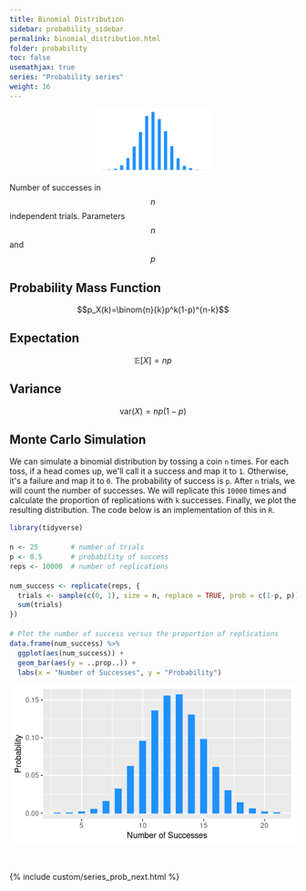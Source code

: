 ```yaml
---
title: Binomial Distribution
sidebar: probability_sidebar
permalink: binomial_distribution.html
folder: probability
toc: false
usemathjax: true
series: "Probability series"
weight: 16
---
```



<p align="center">
  <img src="images/prob/binomial.png" style="width:200px;height:auto;"/>
</p>

Number of successes in $$n$$ independent trials.
Parameters $$n$$ and $$p$$

## Probability Mass Function

$$p_X(k)=\binom{n}{k}p^k(1-p)^{n-k}$$

## Expectation

$$\mathbb{E}[X]=np$$

## Variance

$$\mathrm{var}(X)=np(1-p)$$

## Monte Carlo Simulation

We can simulate a binomial distribution by tossing a coin ```n``` times. For each toss, if a head comes up, we'll call it a success and map it to ```1```. Otherwise, it's a failure and map it to ```0```. The probability of success is ```p```. After ```n``` trials, we will count the number of successes. We will replicate this ```10000``` times and calculate the proportion of replications with ```k``` successes. Finally, we plot the resulting distribution. The code below is an implementation of this in ```R```.

```r
library(tidyverse)

n <- 25        # number of trials
p <- 0.5       # probability of success
reps <- 10000  # number of replications

num_success <- replicate(reps, {
  trials <- sample(c(0, 1), size = n, replace = TRUE, prob = c(1-p, p))
  sum(trials)
})

# Plot the number of success versus the proportion of replications
data.frame(num_success) %>%
  ggplot(aes(num_success)) +
  geom_bar(aes(y = ..prop..)) +
  labs(x = "Number of Successes", y = "Probability")
```

<p align="center">
  <img src="images/prob/binomial_plot.png" style="width:500px;height:auto;"/>
</p>

<br>

{% include custom/series_prob_next.html %}
